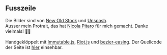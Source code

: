 <h2 style="display: hidden;">Fusszeile</h2>

Die Bilder sind von [New Old Stock](http://nos.twnsnd.co) und [Unspash](http://unsplash.com).<br />
Ausser mein Protrait, das hat [Nicola Pitaro](http://nicolapitaro.ch/indexcs.php) für mich gemacht. Danke vielmals! 🎉🎉<br /><br />
Handgeklöppelt mit [Immutable.js](https://facebook.github.io/immutable-js/), [Riot.js](http://riotjs.com/) und [bezier-easing](https://github.com/gre/bezier-easing). Der Quellcode der Seite ist [hier](https://github.com/Kriegslustig/lucaschmid.net/blob/master/client/resume.js) einsehbar.<br />

